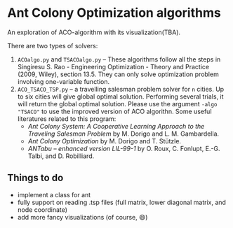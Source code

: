# Ant Colony Optimization algorithms

An exploration of ACO-algorithm with its visualization(TBA). 

There are two types of solvers:

1. `ACOalgo.py` and `TSACOalgo.py` &ndash; These algorithms follow all the steps in 
Singiresu S. Rao - Engineering Optimization - Theory and Practice (2009, Wiley), section 13.5. They can only solve optimization problem involving one-variable function.
2. `ACO_TSACO_TSP.py` &ndash; a travelling salesman problem solver for `n` cities. Up to six cities will give global optimal solution. Performing several trials, it will return the global optimal solution. Please use the argument `-algo "TSACO"` to use the improved version of ACO algorithn. Some useful literatures related to this program:
   - *Ant Colony System: A Cooperative Learning Approach to the Traveling Salesman Problem* by M. Dorigo and L. M. Gambardella.
   - *Ant Colony Optimization* by M. Dorigo and T. Stützle.
   - *ANTabu &ndash; enhanced version LIL-99-1* by O. Roux, C. Fonlupt, E.-G. Talbi, and D. Robilliard.

## Things to do
- implement a class for ant
- fully support on reading .tsp files (full matrix, lower diagonal matrix, and node coordinate)
- add more fancy visualizations (of course, :smile:)
